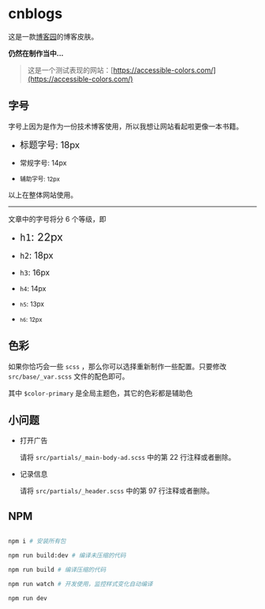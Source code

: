 # cnblogs

这是一款[博客园](https://www.cnblogs.com/)的博客皮肤。

**仍然在制作当中...**

> 这是一个测试表现的网站：[https://accessible-colors.com/](https://accessible-colors.com/)


## 字号

字号上因为是作为一份技术博客使用，所以我想让网站看起啦更像一本书籍。

- <span style="font-size: 18px">标题字号: 18px</span>

- <span style="font-size: 14px">常规字号: 14px</span>

- <span style="font-size: 12px">辅助字号: 12px</span>

以上在整体网站使用。

---

文章中的字号将分 6 个等级，即 

- <span style="font-size: 22px">`h1`: 22px</span>

- <span style="font-size: 18px">`h2`: 18px</span>

- <span style="font-size: 16px">`h3`: 16px</span>

- <span style="font-size: 14px">`h4`: 14px</span>

- <span style="font-size: 13px">`h5`: 13px</span>

- <span style="font-size: 12px">`h6`: 12px</span>

## 色彩

如果你恰巧会一些 `scss` ，那么你可以选择重新制作一些配置。只要修改 `src/base/_var.scss` 文件的配色即可。

其中 `$color-primary` 是全局主题色，其它的色彩都是辅助色


## 小问题

- 打开广告
 
  请将 `src/partials/_main-body-ad.scss` 中的第 22 行注释或者删除。

- 记录信息
 
  请将 `src/partials/_header.scss` 中的第 97 行注释或者删除。


## NPM

``` bash

npm i # 安装所有包

npm run build:dev # 编译未压缩的代码

npm run build # 编译压缩的代码

npm run watch # 开发使用，监控样式变化自动编译

npm run dev

```
